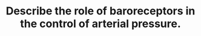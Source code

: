 ---
title: "Describe the role of baroreceptors in the control of arterial pressure."
entityType: SAQ
exam: PEX
college: ANZCA
year: 2000
sitting: B
question: 01
passRate: 54
EC_expectedDomains:
- "The main points expected were an overall view of a negative feedback system to maintain the blood pressure constant including the following: High pressure baroreceptors, Role in beat to beat control (eg. changes in posture), Afferent pathways, Response to a change in blood pressure (ie sympathetic and parasympathetic), Low pressure baroreceptors, Role in long term regulation of intravascular volume."
EC_extraCredit:
- "Additional marks were awarded for mentioning that baroreceptors respond to both sustained and changing pressures, respond primarily to stretch, can be reset in hypertensive patients, and can be tested clinically (eg Valsalva manoeuvre)."
EC_errorsCommon:
- "Common omissions were failure to describe the relationship between the blood pressure and the rate of firing in the afferent nerves (and the inhibitory effect this has on the vasomotor centre), and the parasympathetic response. Some candidates gave a detailed account of the response to both an increased and decreased blood pressure, essentially duplicating information. Others spent too much time describing intra-renal mechanisms and hormonal responses."
---